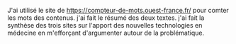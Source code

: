 J'ai utilisé le site de  https://compteur-de-mots.ouest-france.fr/ pour comter les mots des contenus.
j'ai fait le résumé des deux textes.
j'ai fait  la synthèse des trois sites sur l'apport des nouvelles technologies en médecine en m'efforçant d'argumenter autour de la problématique.
